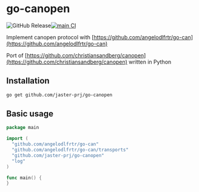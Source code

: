 # go-canopen

![GitHub Release](https://img.shields.io/github/v/release/jaster-prj/go-canopen)[![main CI](https://github.com/jaster-prj/go-canopen/actions/workflows/ci.yml/badge.svg?branch=main)](https://github.com/jaster-prj/go-canopen/actions/workflows/ci.yml)

Implement canopen protocol with [https://github.com/angelodlfrtr/go-can](https://github.com/angelodlfrtr/go-can)

Port of [https://github.com/christiansandberg/canopen](https://github.com/christiansandberg/canopen)
written in Python

## Installation

```bash
go get github.com/jaster-prj/go-canopen
```

## Basic usage

```go
package main

import (
  "github.com/angelodlfrtr/go-can"
  "github.com/angelodlfrtr/go-can/transports"
  "github.com/jaster-prj/go-canopen"
  "log"
)

func main() {
}
```
